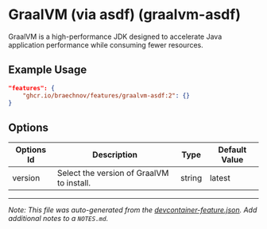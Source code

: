 
# GraalVM (via asdf) (graalvm-asdf)

GraalVM is a high-performance JDK designed to accelerate Java application performance while consuming fewer resources.

## Example Usage

```json
"features": {
    "ghcr.io/braechnov/features/graalvm-asdf:2": {}
}
```

## Options

| Options Id | Description | Type | Default Value |
|-----|-----|-----|-----|
| version | Select the version of GraalVM to install. | string | latest |



---

_Note: This file was auto-generated from the [devcontainer-feature.json](https://github.com/braechnov/features/blob/main/src/graalvm-asdf/devcontainer-feature.json).  Add additional notes to a `NOTES.md`._
